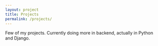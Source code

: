 ```yaml
---
layout: project
title: Projects
permalink: /projects/
---
```


Few of my projects. Currently doing more in backend, actually in Python and Django.